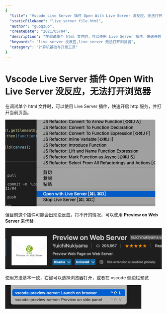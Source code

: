 ```yaml
---
{
  "title": "Vscode Live Server 插件 Open With Live Server 没反应，无法打开浏览器",
  "staticFileName": "live_server_file.html",
  "author": "guoqzuo",
  "createDate": "2021/05/04",
  "description": "在调试单个 html 文件时，可以使用 Live Server 插件，快速开启 http 服务，并打开当前页面。但目前这个插件可能会出现没反应，打不开的情况，可以使用 **Preview on Web Server** 来代替。使用方法基本一致，右键可以选择浏览器打开，或者在 vscode 侧边栏预览",
  "keywords": "live server 没反应,live server 无法打开浏览器",
  "category": "计算机基础与开发工具"
}
---
```

# Vscode Live Server 插件 Open With Live Server 没反应，无法打开浏览器

在调试单个 html 文件时，可以使用 Live Server 插件，快速开启 http 服务，并打开当前页面。

![live-server.png](../../../images/blog/devtools/live-server.png)

但目前这个插件可能会出现没反应，打不开的情况，可以使用 **Preview on Web Server** 来代替

![preview-on-server.png](../../../images/blog/devtools/preview-on-server.png)

使用方法基本一致，右键可以选择浏览器打开，或者在 vscode 侧边栏预览

![launch-on-browser.png](../../../images/blog/devtools/launch-on-browser.png)